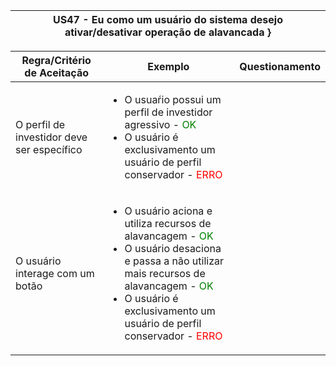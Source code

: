 <table>
    <thead>
        <tr>
            <th colspan="2" rowspan="2"> US47 - Eu como um usuário do sistema desejo ativar/desativar operação de alavancada }</th>
        </tr>        
    </thead>
</table>

<table>
    <thead>
        <tr>
            <th>Regra/Critério de Aceitação</th>
            <th>Exemplo</th>
            <th>Questionamento</th>
        </tr>        
    </thead>
    <tbody>
        <tr>
            <td>O perfil de investidor deve ser específico</td>
            <td>
                <ul>
                    <li>O usuaŕio possui um perfil de investidor agressivo - <span style="color:green">OK</span></li>
                    <li>O usuário é exclusivamento um usuário de perfil conservador - <span style="color:red">ERRO</span></li>
                </ul>
            </td>
            <td>
                <ul>
                   <p align="center"></p>
                </ul>
            </td>
        </tr>
        <tr>
            <td>O usuário interage com um botão </td>
            <td>
                <ul>
                    <li>O usuário aciona e utiliza recursos de alavancagem - <span style="color:green">OK</span></li>
                    <li>O usuário desaciona e passa a não utilizar mais recursos de alavancagem - <span style="color:green">OK</span></li>
                    <li>O usuário é exclusivamento um usuário de perfil conservador - <span style="color:red">ERRO</span></li>
                </ul>
            </td>
            <td>
                <ul>
                    <p align="center"></p>
                </ul>
            </td>
        </tr>
    </tbody>
</table>